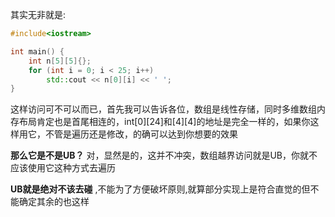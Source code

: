 其实无非就是:

``` C++
#include<iostream>

int main() {
	int n[5][5]{};
	for (int i = 0; i < 25; i++)
		std::cout << n[0][i] << ' ';
}
```

这样访问可不可以而已，首先我可以告诉各位，数组是线性存储，同时多维数组内存布局肯定也是首尾相连的，int[0][24]和[4][4]的地址是完全一样的，如果你这样用它，不管是遍历还是修改，的确可以达到你想要的效果

**那么它是不是UB？** 对，显然是的，这并不冲突，数组越界访问就是UB，你就不应该使用它这种方式去遍历

**UB就是绝对不该去碰** ,不能为了方便破坏原则,就算部分实现上是符合直觉的但不能确定其余的也这样
